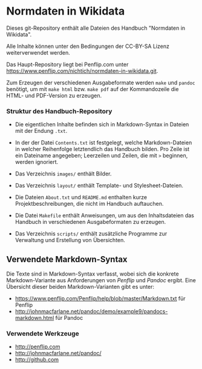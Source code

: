 # Normdaten in Wikidata

Dieses git-Repository enthält alle Dateien des Handbuch "Normdaten in Wikidata".

Alle Inhalte können unter den Bedingungen der CC-BY-SA Lizenz weiterverwendet werden.

Das Haupt-Repository liegt bei Penflip.com unter
<https://www.penflip.com/nichtich/normdaten-in-wikidata.git>.

Zum Erzeugen der verschiedenen Ausgabeformate werden `make` und `pandoc`
benötigt, um mit `make html` bzw. `make pdf` auf der Kommandozeile die HTML-
und PDF-Version zu erzeugen.

### Struktur des Handbuch-Repository
 
* Die eigentlichen Inhalte befinden sich in Markdown-Syntax in Dateien mit der Endung `.txt`.
 
* In der der Datei `Contents.txt` ist festgelegt, welche Markdown-Dateien in welcher Reihenfolge letztendlich das Handbuch bilden. Pro Zeile ist ein Dateiname angegeben; Leerzeilen und Zeilen, die mit `>` beginnen, werden ignoriert.
 
* Das Verzeichnis `images/` enthält Bilder.
 
* Das Verzeichnis `layout/` enthält Template- und Stylesheet-Dateien.
 
* Die Dateien `About.txt` und `README.md` enthalten kurze Projektbeschreibungen, die nicht im Handbuch auftauchen.
 
* Die Datei `Makefile` enthält Anweisungen, um aus den Inhaltsdateien das Handbuch in verschiedenen Ausgabeformaten zu erzeugen.

* Das Verzeichnis `scripts/` enthält zusätzliche Programme zur Verwaltung und Erstellung von Übersichten.
 
## Verwendete Markdown-Syntax
 
Die Texte sind in Markdown-Syntax verfasst, wobei sich die konkrete Markdown-Variante aus Anforderungen von *Penflip* und *Pandoc* ergibt. Eine Übersicht dieser beiden Markdown-Varianten gibt es unter:
 
* <https://www.penflip.com/Penflip/help/blob/master/Markdown.txt> für Penflip
* <http://johnmacfarlane.net/pandoc/demo/example9/pandocs-markdown.html> für Pandoc
 
### Verwendete Werkzeuge
 
* <http://penflip.com>
* <http://johnmacfarlane.net/pandoc/>
* <http://github.com>

